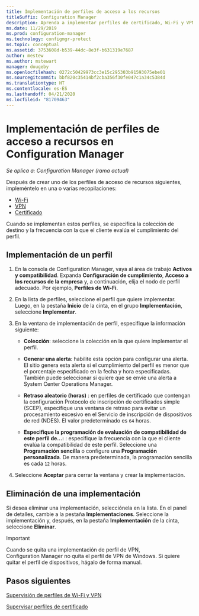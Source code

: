 ```yaml
---
title: Implementación de perfiles de acceso a los recursos
titleSuffix: Configuration Manager
description: Aprenda a implementar perfiles de certificado, Wi-Fi y VPN en Configuration Manager.
ms.date: 11/29/2019
ms.prod: configuration-manager
ms.technology: configmgr-protect
ms.topic: conceptual
ms.assetid: 3753608d-b539-44dc-8e3f-b631319e7687
author: mestew
ms.author: mstewart
manager: dougeby
ms.openlocfilehash: 0272c50429973cc3e15c295303b91593075ebe01
ms.sourcegitcommit: bbf820c35414bf2cba356f30fe047c1a34c5384d
ms.translationtype: HT
ms.contentlocale: es-ES
ms.lasthandoff: 04/21/2020
ms.locfileid: "81709463"
---
```

# <a name="deploy-resource-access-profiles-in-configuration-manager"></a>Implementación de perfiles de acceso a recursos en Configuration Manager

*Se aplica a: Configuration Manager (rama actual)*

Después de crear uno de los perfiles de acceso de recursos siguientes, impleméntelo en una o varias recopilaciones:

- [Wi-Fi](create-wifi-profiles.md)
- [VPN](create-vpn-profiles.md)
- [Certificado](create-certificate-profiles.md)

Cuando se implementan estos perfiles, se especifica la colección de destino y la frecuencia con la que el cliente evalúa el cumplimiento del perfil.  

## <a name="deploy-a-profile"></a>Implementación de un perfil

1. En la consola de Configuration Manager, vaya al área de trabajo **Activos y compatibilidad**. Expanda **Configuración de cumplimiento**, **Acceso a los recursos de la empresa** y, a continuación, elija el nodo de perfil adecuado. Por ejemplo, **Perfiles de Wi-Fi**.

1. En la lista de perfiles, seleccione el perfil que quiere implementar. Luego, en la pestaña **Inicio** de la cinta, en el grupo **Implementación**, seleccione **Implementar**.  

1. En la ventana de implementación de perfil, especifique la información siguiente:  

    - **Colección**: seleccione la colección en la que quiere implementar el perfil.

    - **Generar una alerta**: habilite esta opción para configurar una alerta. El sitio genera esta alerta si el cumplimiento del perfil es menor que el porcentaje especificado en la fecha y hora especificadas. También puede seleccionar si quiere que se envíe una alerta a System Center Operations Manager.

    - **Retraso aleatorio (horas)** : en perfiles de certificado que contengan la configuración Protocolo de inscripción de certificados simple (SCEP), especifique una ventana de retraso para evitar un procesamiento excesivo en el Servicio de inscripción de dispositivos de red (NDES). El valor predeterminado es `64` horas.  

    - **Especifique la programación de evaluación de compatibilidad de este perfil de...:** : especifique la frecuencia con la que el cliente evalúa la compatibilidad de este perfil. Seleccione una **Programación sencilla** o configure una **Programación personalizada**. De manera predeterminada, la programación sencilla es cada `12` horas.

1. Seleccione **Aceptar** para cerrar la ventana y crear la implementación.

## <a name="delete-a-deployment"></a>Eliminación de una implementación

Si desea eliminar una implementación, selecciónela en la lista. En el panel de detalles, cambie a la pestaña **Implementaciones**. Seleccione la implementación y, después, en la pestaña **Implementación** de la cinta, seleccione **Eliminar**.

> [!IMPORTANT]
> Cuando se quita una implementación de perfil de VPN, Configuration Manager no quita el perfil de VPN de Windows. Si quiere quitar el perfil de dispositivos, hágalo de forma manual.

## <a name="next-steps"></a>Pasos siguientes

[Supervisión de perfiles de Wi-Fi y VPN](monitor-wifi-email-vpn-profiles.md)

[Supervisar perfiles de certificado](monitor-certificate-profiles.md)
